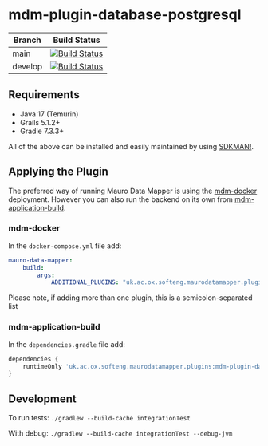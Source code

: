 # mdm-plugin-database-postgresql

| Branch | Build Status |
| ------ | ------------ |
| main | [![Build Status](https://jenkins.cs.ox.ac.uk/buildStatus/icon?job=Mauro+Data+Mapper+Plugins%2Fmdm-plugin-database-postgresql%2Fmain)](https://jenkins.cs.ox.ac.uk/blue/organizations/jenkins/Mauro%20Data%20Mapper%20Plugins%2Fmdm-plugin-database-postgresql/branches) |
| develop | [![Build Status](https://jenkins.cs.ox.ac.uk/buildStatus/icon?job=Mauro+Data+Mapper+Plugins%2Fmdm-plugin-database-postgresql%2Fdevelop)](https://jenkins.cs.ox.ac.uk/blue/organizations/jenkins/Mauro%20Data%20Mapper%20Plugins%2Fmdm-plugin-database-postgresql/branches) |

## Requirements

* Java 17 (Temurin)
* Grails 5.1.2+
* Gradle 7.3.3+

All of the above can be installed and easily maintained by using [SDKMAN!](https://sdkman.io/install).

## Applying the Plugin

The preferred way of running Mauro Data Mapper is using the [mdm-docker](https://github.com/MauroDataMapper/mdm-docker) deployment. However you can
also run the backend on its own from [mdm-application-build](https://github.com/MauroDataMapper/mdm-application-build).

### mdm-docker

In the `docker-compose.yml` file add:

```yml
mauro-data-mapper:
    build:
        args:
            ADDITIONAL_PLUGINS: "uk.ac.ox.softeng.maurodatamapper.plugins:mdm-plugin-database-postgresql:6.0.0"
```

Please note, if adding more than one plugin, this is a semicolon-separated list

### mdm-application-build

In the `dependencies.gradle` file add:

```groovy
dependencies {
    runtimeOnly 'uk.ac.ox.softeng.maurodatamapper.plugins:mdm-plugin-database-postgresql:6.0.0'
}
```

## Development

To run tests:
```./gradlew --build-cache integrationTest```

With debug:
```./gradlew --build-cache integrationTest --debug-jvm```  